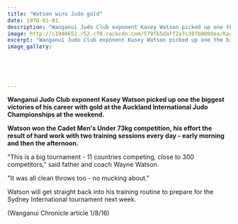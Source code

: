 ```yaml
---
title: "Watson wins Judo gold"
date: 1970-01-01
description: "Wanganui Judo Club exponent Kasey Watson picked up one the biggest victories of his career with gold at the Auckland International Judo Championships."
image: http://c1940652.r52.cf0.rackcdn.com/579fb5daff2a7c38fb000dea/Kasey-Watson-gold-AK-Int-Judo-Champs-July-2016.jpg
excerpt: "Wanganui Judo Club exponent Kasey Watson picked up one the biggest victories of his career with gold at the Auckland International Judo Championships."
image_gallery:
    
    
    
    
    
---
```


<p><strong>Wanganui Judo Club exponent Kasey Watson picked up one the biggest victories of his career with gold at the Auckland International Judo Championships at the weekend.</strong></p>
<p><strong>Watson won the Cadet Men's Under 73kg competition, his effort the result of hard work with two training sessions every day - early morning and then the afternoon.</strong></p>
<p>"This is a big tournament - 11 countries competing, close to 300 competitors," said father and coach Wayne Watson.</p>
<p>"It was all clean throws too - no mucking about."</p>
<p>Watson will get straight back into his training routine to prepare for the Sydney International tournament next week.</p>
<p>(Wanganui Chronicle article 1/8/16)</p>

